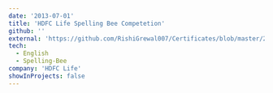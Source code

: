 ```yaml
---
date: '2013-07-01'
title: 'HDFC Life Spelling Bee Competetion'
github: ''
external: 'https://github.com/RishiGrewal007/Certificates/blob/master/2013_07_01_HDFC_Spelling_Bee.pdf'
tech:
  - English
  - Spelling-Bee
company: 'HDFC Life'
showInProjects: false
---
```



